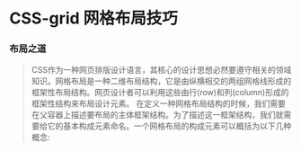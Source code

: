 # CSS-grid 网格布局技巧

### 布局之道
>CSS作为一种网页排版设计语言，其核心的设计思想必然要遵守相关的领域知识。网格布局是一种二维布局结构，它是由纵横相交的两组网格线形成的框架性布局结构。网页设计者可以利用这些由行(row)和列(column)形成的框架性结构来布局设计元素。
在定义一种网格布局结构的时候，我们需要在父容器上描述要布局的主体框架结构。为了描述这一框架结构，我们就需要给它的基本构成元素命名。一个网格布局的构成元素可以概括为以下几种概念:

